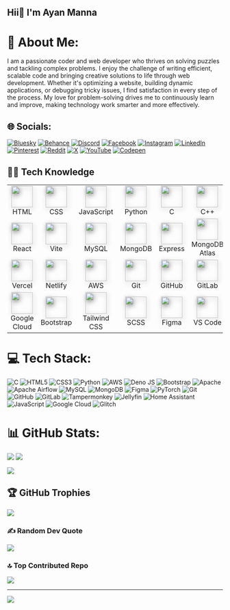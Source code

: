 ## Hii👋 I'm Ayan Manna 
# 💫 About Me:
I am a passionate coder and web developer who thrives on solving puzzles and tackling complex problems. I enjoy the challenge of writing efficient, scalable code and bringing creative solutions to life through web development. Whether it's optimizing a website, building dynamic applications, or debugging tricky issues, I find satisfaction in every step of the process. My love for problem-solving drives me to continuously learn and improve, making technology work smarter and more effectively.


## 🌐 Socials:
[![Bluesky](https://img.shields.io/badge/bluesky-0285FF?style=flat-square&logo=c&logoColor=white)](https://bsky.app/profile/ayanmanna123.bsky.social) [![Behance](https://img.shields.io/badge/Behance-1769ff?logo=behance&logoColor=white)](https://www.behance.net/ayanmanna4) [![Discord](https://img.shields.io/badge/Discord-%237289DA.svg?logo=discord&logoColor=white)](https://discord.gg/https://discord.gg/ptPpqsWJ) [![Facebook](https://img.shields.io/badge/Facebook-%231877F2.svg?logo=Facebook&logoColor=white)](https://www.facebook.com/ayan.manna.90834) [![Instagram](https://img.shields.io/badge/Instagram-%23E4405F.svg?logo=Instagram&logoColor=white)](https://instagram.com/ayan.manna.90834) [![LinkedIn](https://img.shields.io/badge/LinkedIn-%230077B5.svg?logo=linkedin&logoColor=white)](https://www.linkedin.com/in/ayan-manna-4a67ab34a/) [![Pinterest](https://img.shields.io/badge/Pinterest-%23E60023.svg?logo=Pinterest&logoColor=white)](https://pinterest.com/mannaayan777) [![Reddit](https://img.shields.io/badge/Reddit-%23FF4500.svg?logo=Reddit&logoColor=white)](https://www.reddit.com/user/Less-Pop6559/) [![X](https://img.shields.io/badge/X-black.svg?logo=X&logoColor=white)](https://x.com/@AyanMan13756317) [![YouTube](https://img.shields.io/badge/YouTube-%23FF0000.svg?logo=YouTube&logoColor=white)](https://www.youtube.com/@ayanmanna1007) [![Codepen](https://img.shields.io/badge/Codepen-000000?style=for-the-badge&logo=codepen&logoColor=white)](https://codepen.io/ayanmanna123) 


<h2> 🧑‍💻 Tech Knowledge</h2>

<table>
  <tr>
    <td align="center"><img src="https://cdn.jsdelivr.net/gh/devicons/devicon/icons/html5/html5-original.svg" width="50" style="filter: drop-shadow(2px 4px 6px gray); transform: perspective(200px) rotateY(5deg);"/><br>HTML</td>
    <td align="center"><img src="https://cdn.jsdelivr.net/gh/devicons/devicon/icons/css3/css3-original.svg" width="50" style="filter: drop-shadow(2px 4px 6px gray); transform: perspective(200px) rotateY(5deg);"/><br>CSS</td>
    <td align="center"><img src="https://cdn.jsdelivr.net/gh/devicons/devicon/icons/javascript/javascript-original.svg" width="50" style="filter: drop-shadow(2px 4px 6px gray); transform: perspective(200px) rotateY(5deg);"/><br>JavaScript</td>
    <td align="center"><img src="https://cdn.jsdelivr.net/gh/devicons/devicon/icons/python/python-original.svg" width="50" style="filter: drop-shadow(2px 4px 6px gray); transform: perspective(200px) rotateY(5deg);"/><br>Python</td>
    <td align="center"><img src="https://cdn.jsdelivr.net/gh/devicons/devicon/icons/c/c-original.svg" width="50" style="filter: drop-shadow(2px 4px 6px gray); transform: perspective(200px) rotateY(5deg);"/><br>C</td>
    <td align="center"><img src="https://cdn.jsdelivr.net/gh/devicons/devicon/icons/cplusplus/cplusplus-original.svg" width="50" style="filter: drop-shadow(2px 4px 6px gray); transform: perspective(200px) rotateY(5deg);"/><br>C++</td>
     <td align="center"><img src="https://cdn.jsdelivr.net/gh/devicons/devicon/icons/react/react-original.svg" width="50" style="filter: drop-shadow(2px 4px 6px gray); transform: perspective(200px) rotateY(5deg);"/><br>React</td>
    <td align="center"><img src="https://icon.icepanel.io/Technology/svg/Vite.js.svg" width="50" style="filter: drop-shadow(2px 4px 6px gray); transform: perspective(200px) rotateY(5deg);"/><br>Vite</td>
    <td align="center"><img src="https://cdn.jsdelivr.net/gh/devicons/devicon/icons/mysql/mysql-original.svg" width="50" style="filter: drop-shadow(2px 4px 6px gray); transform: perspective(200px) rotateY(5deg);"/><br>MySQL</td>
  </tr>

  <tr>
    <td align="center"><img src="https://cdn.jsdelivr.net/gh/devicons/devicon/icons/react/react-original.svg" width="50" style="filter: drop-shadow(2px 4px 6px gray); transform: perspective(200px) rotateY(5deg);"/><br>React</td>
    <td align="center"><img src="https://icon.icepanel.io/Technology/svg/Vite.js.svg" width="50" style="filter: drop-shadow(2px 4px 6px gray); transform: perspective(200px) rotateY(5deg);"/><br>Vite</td>
    <td align="center"><img src="https://cdn.jsdelivr.net/gh/devicons/devicon/icons/mysql/mysql-original.svg" width="50" style="filter: drop-shadow(2px 4px 6px gray); transform: perspective(200px) rotateY(5deg);"/><br>MySQL</td>
    <td align="center"><img src="https://cdn.jsdelivr.net/gh/devicons/devicon/icons/mongodb/mongodb-original.svg" width="50" style="filter: drop-shadow(2px 4px 6px gray); transform: perspective(200px) rotateY(5deg);"/><br>MongoDB</td>
    <td align="center"><img src="https://cdn.jsdelivr.net/gh/devicons/devicon/icons/express/express-original.svg" width="50" style="filter: drop-shadow(2px 4px 6px gray); transform: perspective(200px) rotateY(5deg);"/><br>Express</td>
    <td align="center"><img src="https://cdn.jsdelivr.net/gh/devicons/devicon/icons/mongodb/mongodb-original.svg" width="50" style="filter: drop-shadow(2px 4px 6px gray); transform: perspective(200px) rotateY(5deg);"/><br>MongoDB Atlas</td>
  </tr>

  <tr>
    <td align="center"><img src="https://registry.npmmirror.com/@lobehub/icons-static-png/1.46.0/files/dark/vercel.png" width="50" style="filter: drop-shadow(2px 4px 6px gray); transform: perspective(200px) rotateY(5deg);"/><br>Vercel</td>
    <td align="center"><img src="https://cdn.jsdelivr.net/gh/devicons/devicon/icons/netlify/netlify-original.svg" width="50" style="filter: drop-shadow(2px 4px 6px gray); transform: perspective(200px) rotateY(5deg);"/><br>Netlify</td>
    <td align="center"><img src="https://registry.npmmirror.com/@lobehub/icons-static-png/latest/files/dark/aws-color.png" width="50" style="filter: drop-shadow(2px 4px 6px gray); transform: perspective(200px) rotateY(5deg);"/><br>AWS</td>
    <td align="center"><img src="https://cdn.jsdelivr.net/gh/devicons/devicon/icons/git/git-original.svg" width="50" style="filter: drop-shadow(2px 4px 6px gray); transform: perspective(200px) rotateY(5deg);"/><br>Git</td>
    <td align="center"><img src="https://github.githubassets.com/assets/GitHub-Mark-ea2971cee799.png" width="50" style="filter: drop-shadow(2px 4px 6px gray); transform: perspective(200px) rotateY(5deg);"/><br>GitHub</td>
    <td align="center"><img src="https://cdn.jsdelivr.net/gh/devicons/devicon/icons/gitlab/gitlab-original.svg" width="50" style="filter: drop-shadow(2px 4px 6px gray); transform: perspective(200px) rotateY(5deg);"/><br>GitLab</td>
  </tr>

  <tr>
    <td align="center"><img src="https://cdn.jsdelivr.net/gh/devicons/devicon/icons/googlecloud/googlecloud-original.svg" width="50" style="filter: drop-shadow(2px 4px 6px gray); transform: perspective(200px) rotateY(5deg);"/><br>Google Cloud</td>
    <td align="center"><img src="https://cdn.jsdelivr.net/gh/devicons/devicon/icons/bootstrap/bootstrap-original.svg" width="50" style="filter: drop-shadow(2px 4px 6px gray); transform: perspective(200px) rotateY(5deg);"/><br>Bootstrap</td>
    <td align="center"><img src="https://upload.wikimedia.org/wikipedia/commons/d/d5/Tailwind_CSS_Logo.svg" width="50" style="filter: drop-shadow(2px 4px 6px gray); transform: perspective(200px) rotateY(5deg);"/><br>Tailwind CSS</td>
    <td align="center"><img src="https://cdn.jsdelivr.net/gh/devicons/devicon/icons/sass/sass-original.svg" width="50" style="filter: drop-shadow(2px 4px 6px gray); transform: perspective(200px) rotateY(5deg);"/><br>SCSS</td>
    <td align="center"><img src="https://cdn.jsdelivr.net/gh/devicons/devicon/icons/figma/figma-original.svg" width="50" style="filter: drop-shadow(2px 4px 6px gray); transform: perspective(200px) rotateY(5deg);"/><br>Figma</td>
    <td align="center"><img src="https://cdn.jsdelivr.net/gh/devicons/devicon/icons/visualstudio/visualstudio-plain.svg" width="50" style="filter: drop-shadow(2px 4px 6px gray); transform: perspective(200px) rotateY(5deg);"/><br>VS Code</td>
  </tr>
</table>



# 💻 Tech Stack:
![C](https://img.shields.io/badge/c-%2300599C.svg?style=flat-square&for-the-badge&logo=c&logoColor=white) ![HTML5](https://img.shields.io/badge/html5-%23E34F26.svg?style=for-the-badge&logo=html5&logoColor=white) ![CSS3](https://img.shields.io/badge/css3-%231572B6.svg?style=for-the-badge&logo=css3&logoColor=white) ![Python](https://img.shields.io/badge/python-3670A0?style=for-the-badge&logo=python&logoColor=ffdd54) ![AWS](https://img.shields.io/badge/AWS-%23FF9900.svg?style=for-the-badge&logo=amazon-aws&logoColor=white) ![Deno JS](https://img.shields.io/badge/deno%20js-000000?style=for-the-badge&logo=deno&logoColor=white) ![Bootstrap](https://img.shields.io/badge/bootstrap-%238511FA.svg?style=for-the-badge&logo=bootstrap&logoColor=white) ![Apache](https://img.shields.io/badge/apache-%23D42029.svg?style=for-the-badge&logo=apache&logoColor=white) ![Apache Airflow](https://img.shields.io/badge/Apache%20Airflow-017CEE?style=for-the-badge&logo=Apache%20Airflow&logoColor=white) ![MySQL](https://img.shields.io/badge/mysql-4479A1.svg?style=for-the-badge&logo=mysql&logoColor=white) ![MongoDB](https://img.shields.io/badge/MongoDB-%234ea94b.svg?style=for-the-badge&logo=mongodb&logoColor=white) ![Figma](https://img.shields.io/badge/figma-%23F24E1E.svg?style=for-the-badge&logo=figma&logoColor=white) ![PyTorch](https://img.shields.io/badge/PyTorch-%23EE4C2C.svg?style=for-the-badge&logo=PyTorch&logoColor=white) ![Git](https://img.shields.io/badge/git-%23F05033.svg?style=for-the-badge&logo=git&logoColor=white) ![GitHub](https://img.shields.io/badge/github-%23121011.svg?style=for-the-badge&logo=github&logoColor=white) ![GitLab](https://img.shields.io/badge/gitlab-%23181717.svg?style=for-the-badge&logo=gitlab&logoColor=white) ![Tampermonkey](https://img.shields.io/badge/tampermonkey-%2300485B.svg?style=for-the-badge&logo=tampermonkey&logoColor=white) ![Jellyfin](https://img.shields.io/badge/jellyfin-%23000B25.svg?style=for-the-badge&logo=Jellyfin&logoColor=00A4DC) ![Home Assistant](https://img.shields.io/badge/home%20assistant-%2341BDF5.svg?style=for-the-badge&logo=home-assistant&logoColor=white) ![JavaScript](https://img.shields.io/badge/javascript-%23323330.svg?style=for-the-badge&logo=javascript&logoColor=%23F7DF1E) ![Google Cloud](https://img.shields.io/badge/GoogleCloud-%234285F4.svg?style=for-the-badge&logo=google-cloud&logoColor=white) ![Glitch](https://img.shields.io/badge/glitch-%233333FF.svg?style=for-the-badge&logo=glitch&logoColor=white)
# 📊 GitHub Stats:
![](https://github-readme-stats.vercel.app/api?username=ayanmanna123&theme=radical&hide_border=false&include_all_commits=1276)  ![](https://github-readme-streak-stats.herokuapp.com/?user=ayanmanna123&theme=radical&hide_border=false) 

![](https://github-readme-stats.vercel.app/api/top-langs/?username=codewithharry&theme=radical&hide_border=false&include_all_commits=true&count_private=true&layout=compact)

## 🏆 GitHub Trophies
![](https://github-profile-trophy.vercel.app/?username=ayanmanna123&theme=radical&no-frame=false&no-bg=false&margin-w=4)

### ✍️ Random Dev Quote
![](https://quotes-github-readme.vercel.app/api?type=horizontal&theme=radical)

### 🔝 Top Contributed Repo
![](https://github-contributor-stats.vercel.app/api?username=ayanmanna123&limit=5&theme=radical&combine_all_yearly_contributions=true)

---
[![](https://visitcount.itsvg.in/api?id=ayanmanna123&icon=0&color=0)](https://visitcount.itsvg.in)

<!-- Proudly created with GPRM ( https://gprm.itsvg.in ) -->
 
